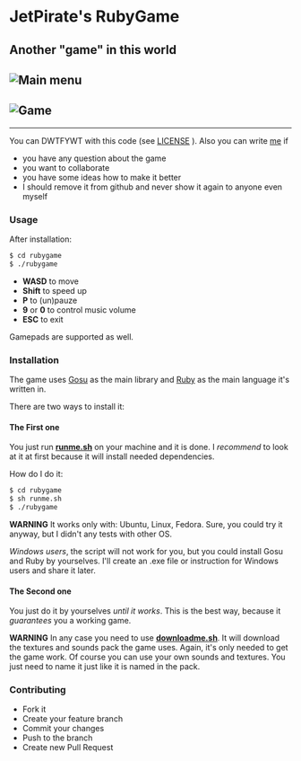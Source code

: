 JetPirate's RubyGame
====================

Another "game" in this world
---------------------

![Main menu](https://i.imgur.com/Bq02YmC.png)
---------------------
![Game](https://i.imgur.com/d4yBwZc.png)
---------------------

---------------------
You can DWTFYWT with this code (see
[LICENSE](https://github.com/JetPirate/rubygame/blob/master/LICENSE)
). Also you can write
[me](mailto:fpostoleh@gmail.com)
if
 - you have any question about the game
 - you want to collaborate
 - you have some ideas how to make it better
 - I should remove it from github and never show it again to anyone
even myself

### Usage
After installation:
```sh
$ cd rubygame
$ ./rubygame
```
 - **WASD** to move
 - **Shift** to speed up
 - **P** to (un)pauze
 - **9** or **0** to control music volume
 - **ESC** to exit

Gamepads are supported as well.

### Installation

The game uses
[Gosu](https://github.com/gosu/gosu)
as the main library and
[Ruby](https://github.com/ruby/ruby)
as the main language it's written in.

There are two ways to install it:

#### The First one

You just run
[**runme.sh**](https://github.com/JetPirate/rubygame/blob/master/runme.sh)
on your machine and it is done. I _recommend_ to look at it at first because
it will install needed dependencies.

How do I do it:
```sh
$ cd rubygame
$ sh runme.sh
$ ./rubygame
```

**WARNING**
It works only with: Ubuntu, Linux, Fedora. Sure, you could try it anyway,
but I didn't any tests with other OS.

_Windows users_, the script will not work for you, but you could install Gosu
and Ruby by yourselves.
I'll create an .exe file or instruction for Windows users and share it later.

#### The Second one

You just do it by yourselves _until it works_. This is the best way, because it
_guarantees_ you a working game.

**WARNING**
In any case you need to use
[**downloadme.sh**](https://github.com/JetPirate/rubygame/blob/master/downloadme.sh).
It will download the textures and sounds pack the game uses. Again, it's only
needed to get the game work. Of course you can use your own sounds and textures.
You just need to name it just like it is named in the pack.

### Contributing

 - Fork it
 - Create your feature branch
 - Commit your changes
 - Push to the branch
 - Create new Pull Request

